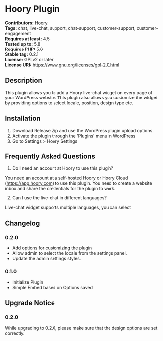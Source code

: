 # Hoory Plugin #
**Contributors:** [Hoory](https://profiles.wordpress.org/Hoory)  
**Tags:** chat, live-chat, support, chat-support, customer-support, customer-engagement  
**Requires at least:** 4.5  
**Tested up to:** 5.8  
**Requires PHP:** 5.6  
**Stable tag:** 0.2.1  
**License:** GPLv2 or later  
**License URI:** https://www.gnu.org/licenses/gpl-2.0.html  

## Description ##

This plugin allows you to add a Hoory live-chat widget on every page of your WordPress website. This plugin also allows you customize the widget by providing options to select locale, position, design type etc.

## Installation ##

1. Download Release Zip and use the WordPress plugin upload options.
2. Activate the plugin through the 'Plugins' menu in WordPress
3. Go to Settings > Hoory Settings

## Frequently Asked Questions ##

1. Do I need an account at Hoory to use this plugin?

You need an account at a self-hosted Hoory or Hoory Cloud (https://app.hoory.com) to use this plugin. You need to create a website inbox and share the credentials for the plugin to work.

2. Can I use the live-chat in different languages?

Live-chat widget supports multiple languages, you can select

## Changelog ##

### 0.2.0 ###
- Add options for customizing the plugin
- Allow admin to select the locale from the settings panel.
- Update the admin settings styles.

### 0.1.0 ###
- Initialize Plugin
- Simple Embed based on Options saved

## Upgrade Notice ##

### 0.2.0 ###
While upgrading to 0.2.0, please make sure that the design options are set correctly.
